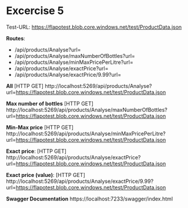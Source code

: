 # **Excercise 5**

Test-URL: https://flapotest.blob.core.windows.net/test/ProductData.json

**Routes**:

+ /api/products/Analyse?url=
+ /api/products/Analyse/maxNumberOfBottles?url=
+ /api/products/Analyse/minMaxPricePerLitre?url=
+ /api/products/Analyse/exactPrice?url=
+ /api/products/Analyse/exactPrice/9.99?url=
 

**All**
[HTTP GET] http://localhost:5269/api/products/Analyse?url=https://flapotest.blob.core.windows.net/test/ProductData.json

**Max number of bottles**
[HTTP GET] http://localhost:5269/api/products/Analyse/maxNumberOfBottles?url=https://flapotest.blob.core.windows.net/test/ProductData.json

**Min-Max price**
[HTTP GET] http://localhost:5269/api/products/Analyse/minMaxPricePerLitre?url=https://flapotest.blob.core.windows.net/test/ProductData.json

**Exact price**:
[HTTP GET] http://localhost:5269/api/products/Analyse/exactPrice?url=https://flapotest.blob.core.windows.net/test/ProductData.json

**Exact price (value)**: [HTTP GET] http://localhost:5269/api/products/Analyse/exactPrice/9.99?url=https://flapotest.blob.core.windows.net/test/ProductData.json

**Swagger Documentation** https://localhost:7233/swagger/index.html
